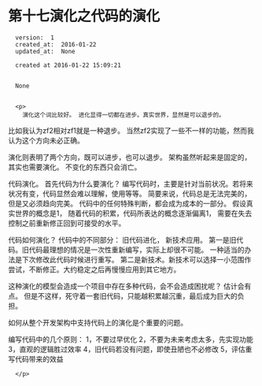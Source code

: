 
  # 第十七演化之代码的演化

      version:  1
      created_at:  2016-01-22
      updated_at:  None

      created at 2016-01-22 15:09:21 


      None


      <p>
        演化这个词比较好。 进化显得一切都在进步。真实世界，显然是可以退步的。
比如我认为zf2相对zf1就是一种退步。 当然zf2实现了一些不一样的功能，然而我认为这个方向未必正确。

演化则表明了两个方向，既可以进步，也可以退步。
架构虽然听起来是固定的，其实也需要演化。 不变化的东西只会消亡。

代码演化。
首先代码为什么要演化？ 
编写代码时，主要是针对当前状况。若将来状况有变，代码显然会难以理解，使用等等。
简要来说，代码总是无法完美的，但是又必须趋向完美。
代码中的任何特殊判断，都会成为成本的一部分。
假设真实世界的概念是1， 随着代码的积累，代码所表达的概念逐渐偏离1， 需要在失去控制之前重新修正回到可接受的水平。

代码如何演化？
代码中的不同部分： 旧代码进化， 新技术应用。
第一是旧代码。旧代码最理想的情况是一次性重新编写，实际上却很不可能。 一种适当的办法是下次修改此代码时候进行重写。
第二是新技术。新技术可以选择一小范围作尝试，不断修正。大约稳定之后再慢慢应用到其它地方。

这种演化的模型会造成一个项目中存在多种代码，会不会造成困扰呢？ 估计会有点。
但是不这样，死守着一套旧代码，只能越积累越沉重，最后成为巨大的负担。

如何从整个开发架构中支持代码上的演化是个重要的问题。

编写代码中的几个原则：
1，不要过早优化
2，不要为未来考虑太多，先实现功能
3，直观的逻辑胜过效率
4，旧代码若没有问题，即使丑陋也不必修改
5，评估重写代码带来的效益




      </p>

  